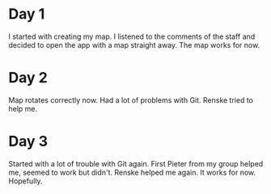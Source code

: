 # Day 1

I started with creating my map. I listened to the comments of the staff and decided to open the app with a map straight away. The map works for now. 


# Day 2
Map rotates correctly now.
Had a lot of problems with Git. Renske tried to help me. 

# Day 3
Started with a lot of trouble with Git again. First Pieter from my group helped me, seemed to work but didn't. Renske helped me again. It works for now. Hopefully.
